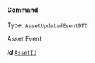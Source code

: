 

#### Command

Type: `AssetUpdatedEventDTO`

Asset Event

  
<article>

***id*** [`AssetId`](#assetid) 

</article>

